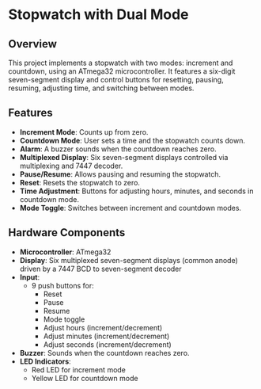# Stopwatch with Dual Mode

## Overview
This project implements a stopwatch with two modes: increment and countdown, using an ATmega32 microcontroller. It features a six-digit seven-segment display and control buttons for resetting, pausing, resuming, adjusting time, and switching between modes.

## Features
- **Increment Mode**: Counts up from zero.
- **Countdown Mode**: User sets a time and the stopwatch counts down.
- **Alarm**: A buzzer sounds when the countdown reaches zero.
- **Multiplexed Display**: Six seven-segment displays controlled via multiplexing and 7447 decoder.
- **Pause/Resume**: Allows pausing and resuming the stopwatch.
- **Reset**: Resets the stopwatch to zero.
- **Time Adjustment**: Buttons for adjusting hours, minutes, and seconds in countdown mode.
- **Mode Toggle**: Switches between increment and countdown modes.

## Hardware Components
- **Microcontroller**: ATmega32
- **Display**: Six multiplexed seven-segment displays (common anode) driven by a 7447 BCD to seven-segment decoder
- **Input**: 
  - 9 push buttons for:
    - Reset
    - Pause
    - Resume
    - Mode toggle
    - Adjust hours (increment/decrement)
    - Adjust minutes (increment/decrement)
    - Adjust seconds (increment/decrement)
- **Buzzer**: Sounds when the countdown reaches zero.
- **LED Indicators**: 
  - Red LED for increment mode
  - Yellow LED for countdown mode
